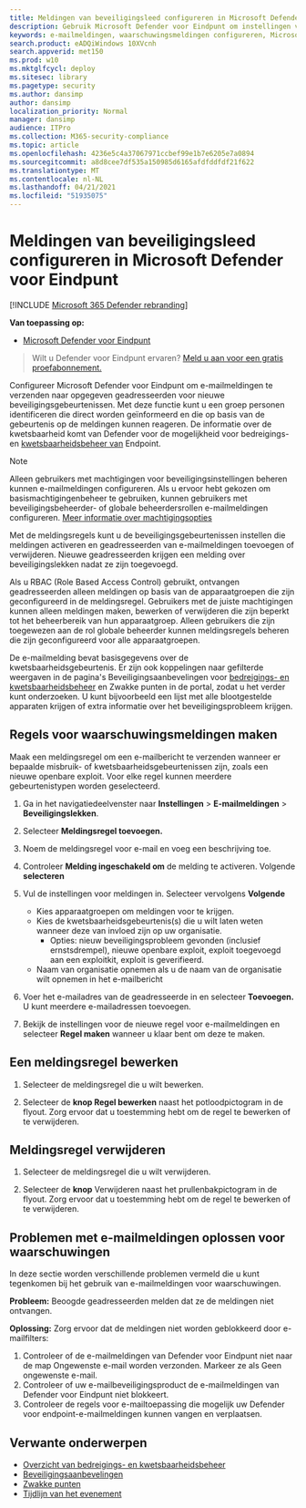```yaml
---
title: Meldingen van beveiligingsleed configureren in Microsoft Defender voor Eindpunt
description: Gebruik Microsoft Defender voor Eindpunt om instellingen voor e-mailmeldingen te configureren voor beveiligingsgebeurtenissen.
keywords: e-mailmeldingen, waarschuwingsmeldingen configureren, Microsoft Defender voor eindpunten, Microsoft Defender voor eindpuntmeldingen, Microsoft Defender voor eindpuntwaarschuwingen, Windows 10 Enterprise, Windows 10 Education
search.product: eADQiWindows 10XVcnh
search.appverid: met150
ms.prod: w10
ms.mktglfcycl: deploy
ms.sitesec: library
ms.pagetype: security
ms.author: dansimp
author: dansimp
localization_priority: Normal
manager: dansimp
audience: ITPro
ms.collection: M365-security-compliance
ms.topic: article
ms.openlocfilehash: 4236e5c4a37067971ccbef99e1b7e6205e7a0894
ms.sourcegitcommit: a8d8cee7df535a150985d6165afdfddfdf21f622
ms.translationtype: MT
ms.contentlocale: nl-NL
ms.lasthandoff: 04/21/2021
ms.locfileid: "51935075"
---
```

# <a name="configure-vulnerability-email-notifications-in-microsoft-defender-for-endpoint"></a>Meldingen van beveiligingsleed configureren in Microsoft Defender voor Eindpunt

[!INCLUDE [Microsoft 365 Defender rebranding](../../includes/microsoft-defender.md)]

**Van toepassing op:**
- [Microsoft Defender voor Eindpunt](https://go.microsoft.com/fwlink/?linkid=2154037)

>Wilt u Defender voor Eindpunt ervaren? [Meld u aan voor een gratis proefabonnement.](https://www.microsoft.com/microsoft-365/windows/microsoft-defender-atp?ocid=docs-wdatp-emailconfig-abovefoldlink)

Configureer Microsoft Defender voor Eindpunt om e-mailmeldingen te verzenden naar opgegeven geadresseerden voor nieuwe beveiligingsgebeurtenissen. Met deze functie kunt u een groep personen identificeren die direct worden geïnformeerd en die op basis van de gebeurtenis op de meldingen kunnen reageren. De informatie over de kwetsbaarheid komt van Defender voor de mogelijkheid voor bedreigings- en [kwetsbaarheidsbeheer van](next-gen-threat-and-vuln-mgt.md) Endpoint.

> [!NOTE]
> Alleen gebruikers met machtigingen voor beveiligingsinstellingen beheren kunnen e-mailmeldingen configureren. Als u ervoor hebt gekozen om basismachtigingenbeheer te gebruiken, kunnen gebruikers met beveiligingsbeheerder- of globale beheerdersrollen e-mailmeldingen configureren. [Meer informatie over machtigingsopties](user-roles.md)

Met de meldingsregels kunt u de beveiligingsgebeurtenissen instellen die meldingen activeren en geadresseerden van e-mailmeldingen toevoegen of verwijderen. Nieuwe geadresseerden krijgen een melding over beveiligingslekken nadat ze zijn toegevoegd.

Als u RBAC (Role Based Access Control) gebruikt, ontvangen geadresseerden alleen meldingen op basis van de apparaatgroepen die zijn geconfigureerd in de meldingsregel.
Gebruikers met de juiste machtigingen kunnen alleen meldingen maken, bewerken of verwijderen die zijn beperkt tot het beheerbereik van hun apparaatgroep. Alleen gebruikers die zijn toegewezen aan de rol globale beheerder kunnen meldingsregels beheren die zijn geconfigureerd voor alle apparaatgroepen.

De e-mailmelding bevat basisgegevens over de kwetsbaarheidsgebeurtenis. Er zijn ook koppelingen naar gefilterde weergaven in [](tvm-weaknesses.md) de pagina's Beveiligingsaanbevelingen voor [bedreigings- en kwetsbaarheidsbeheer](tvm-security-recommendation.md) en Zwakke punten in de portal, zodat u het verder kunt onderzoeken. U kunt bijvoorbeeld een lijst met alle blootgestelde apparaten krijgen of extra informatie over het beveiligingsprobleem krijgen.

## <a name="create-rules-for-alert-notifications"></a>Regels voor waarschuwingsmeldingen maken

Maak een meldingsregel om een e-mailbericht te verzenden wanneer er bepaalde misbruik- of kwetsbaarheidsgebeurtenissen zijn, zoals een nieuwe openbare exploit. Voor elke regel kunnen meerdere gebeurtenistypen worden geselecteerd.

1. Ga in het navigatiedeelvenster naar **Instellingen**  >  **E-mailmeldingen**  >  **Beveiligingslekken**.

2. Selecteer **Meldingsregel toevoegen.**

3. Noem de meldingsregel voor e-mail en voeg een beschrijving toe.

4. Controleer **Melding ingeschakeld om** de melding te activeren. Volgende **selecteren**

5. Vul de instellingen voor meldingen in. Selecteer vervolgens **Volgende**

    - Kies apparaatgroepen om meldingen voor te krijgen.
    - Kies de kwetsbaarheidsgebeurtenis(s) die u wilt laten weten wanneer deze van invloed zijn op uw organisatie.
        - Opties: nieuw beveiligingsprobleem gevonden (inclusief ernstsdrempel), nieuwe openbare exploit, exploit toegevoegd aan een exploitkit, exploit is geverifieerd.
    - Naam van organisatie opnemen als u de naam van de organisatie wilt opnemen in het e-mailbericht

6. Voer het e-mailadres van de geadresseerde in en selecteer **Toevoegen.** U kunt meerdere e-mailadressen toevoegen.

7. Bekijk de instellingen voor de nieuwe regel voor e-mailmeldingen en selecteer **Regel maken** wanneer u klaar bent om deze te maken.

## <a name="edit-a-notification-rule"></a>Een meldingsregel bewerken

1. Selecteer de meldingsregel die u wilt bewerken.

2. Selecteer de **knop Regel bewerken** naast het potloodpictogram in de flyout. Zorg ervoor dat u toestemming hebt om de regel te bewerken of te verwijderen.

## <a name="delete-notification-rule"></a>Meldingsregel verwijderen

1. Selecteer de meldingsregel die u wilt verwijderen.

2. Selecteer de **knop** Verwijderen naast het prullenbakpictogram in de flyout. Zorg ervoor dat u toestemming hebt om de regel te bewerken of te verwijderen.

## <a name="troubleshoot-email-notifications-for-alerts"></a>Problemen met e-mailmeldingen oplossen voor waarschuwingen

In deze sectie worden verschillende problemen vermeld die u kunt tegenkomen bij het gebruik van e-mailmeldingen voor waarschuwingen.

**Probleem:** Beoogde geadresseerden melden dat ze de meldingen niet ontvangen.

**Oplossing:** Zorg ervoor dat de meldingen niet worden geblokkeerd door e-mailfilters:

1. Controleer of de e-mailmeldingen van Defender voor Eindpunt niet naar de map Ongewenste e-mail worden verzonden. Markeer ze als Geen ongewenste e-mail.
2. Controleer of uw e-mailbeveiligingsproduct de e-mailmeldingen van Defender voor Eindpunt niet blokkeert.
3. Controleer de regels voor e-mailtoepassing die mogelijk uw Defender voor endpoint-e-mailmeldingen kunnen vangen en verplaatsen.

## <a name="related-topics"></a>Verwante onderwerpen

- [Overzicht van bedreigings- en kwetsbaarheidsbeheer](next-gen-threat-and-vuln-mgt.md)
- [Beveiligingsaanbevelingen](tvm-security-recommendation.md)
- [Zwakke punten](tvm-weaknesses.md)
- [Tijdlijn van het evenement](threat-and-vuln-mgt-event-timeline.md)
